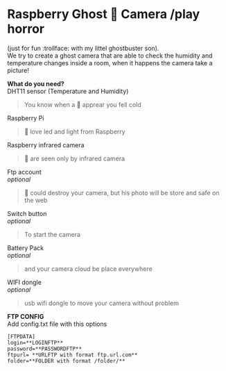 # Raspberry Ghost :ghost: Camera /play horror
(just for fun :trollface: with my littel ghostbuster son). <br />
We try to create a ghost camera that are able to check the humidity and temperature changes inside a room, when it happens the camera take a picture!

**What do you need?**<br />
DHT11 sensor (Temperature and Humidity) <br />
>You know when a :ghost: apprear you fell cold

Raspberry Pi <br /> 
>:ghost: love led and light from Raspberry

Raspberry infrared camera  <br /> 
>:ghost: are seen only by infrared camera


Ftp account <br /> *optional*
>:ghost: could destroy your camera, but his photo will be store and safe on the web

Switch button <br /> *optional*
>To start the camera

Battery Pack <br />*optional*
>and your camera cloud be place everywhere

WIFI dongle<br /> *optional*
> usb wifi dongle to move your camera without problem

**FTP CONFIG**<br />
Add config.txt file with this options

```
[FTPDATA]
login=**LOGINFTP**
password=**PASSWORDFTP**
ftpurl= **URLFTP with format ftp.url.com**
folder=**FOLDER with format /folder/**
```

